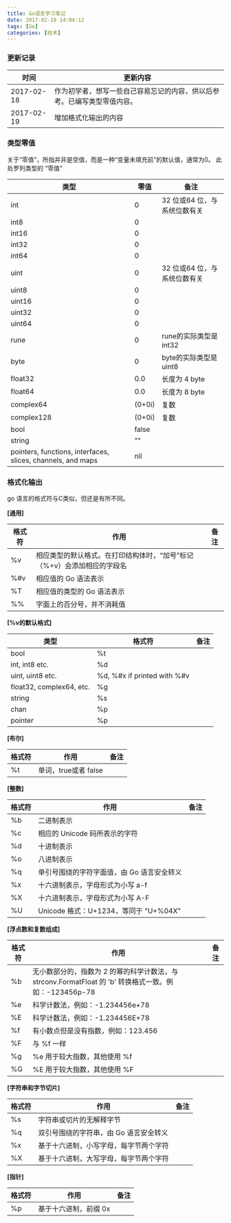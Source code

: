 ```yaml
---
title: Go语言学习笔记
date: 2017-02-18 14:04:12
tags: [Go]
categories: [技术]
---
```


### 更新记录
时间 | 更新内容 
--- | --- 
2017-02-18 | 作为初学者，想写一些自己容易忘记的内容，供以后参考。已编写类型零值内容。
2017-02-19 | 增加格式化输出的内容

<!-- more -->

### 类型零值
关于“零值”，所指并非是空值，而是一种“变量未填充前”的默认值，通常为0。 此处罗列类型的 “零值”

类型 | 零值 | 备注
--- | --- | ---
int | 0 | 32 位或64 位，与系统位数有关
int8 | 0 | 
int16 | 0 | 
int32 | 0 | 
int64 | 0 | 
uint | 0 | 32 位或64 位，与系统位数有关
uint8 | 0 | 
uint16 | 0 | 
uint32 | 0 | 
uint64 | 0 | 
rune | 0 | rune的实际类型是 int32
byte | 0 | byte的实际类型是 uint8
float32 | 0.0 | 长度为 4 byte
float64 | 0.0 | 长度为 8 byte
complex64 | (0+0i) | 复数
complex128 | (0+0i) | 复数
bool | false | 
string | "" |
pointers, functions, interfaces, slices, channels, and maps | nil |

### 格式化输出
go 语言的格式符与C类似，但还是有所不同。

**[通用]**

格式符 | 作用 | 备注
--- | --- | --- 
%v | 相应类型的默认格式。在打印结构体时，“加号”标记（%+v）会添加相应的字段名 |
%#v | 相应值的 Go 语法表示 |
%T | 相应值的类型的 Go 语法表示 | 
%% | 字面上的百分号，并不消耗值 |

**[%v的默认格式]**

类型| 格式符 | 备注
--- | --- | --- 
bool | %t
int, int8 etc. | %d
uint, uint8 etc. | %d, %#x if printed with %#v
float32, complex64, etc. | %g
string | %s
chan | %p
pointer | %p

**[布尔]**

格式符 | 作用 | 备注
--- | --- | --- 
%t | 单词，true或者 false |

**[整数]**

格式符 | 作用 | 备注
--- | --- | --- 
%b | 二进制表示 |
%c | 相应的 Unicode 码所表示的字符 |
%d | 十进制表示 |
%o | 八进制表示 |
%q | 单引号围绕的字符字面值，由 Go 语言安全转义 |
%x | 十六进制表示，字母形式为小写 a-f |
%X | 十六进制表示，字母形式为小写 A-F |
%U | Unicode 格式：U+1234，等同于 "U+%04X" | 

**[浮点数和复数组成]**

格式符 | 作用 | 备注
--- | --- | --- 
%b | 无小数部分的，指数为 2 的幂的科学计数法，与 strconv.FormatFloat 的 'b' 转换格式一致。例如：-123456p-78 |
%e | 科学计数法，例如：-1.234456e+78 |
%E | 科学计数法，例如：-1.234456E+78 |
%f | 有小数点但是没有指数，例如：123.456 |
%F | 与 %f 一样 |
%g | %e 用于较大指数，其他使用 %f |
%G | %E 用于较大指数，其他使用 %F |

**[字符串和字节切片]**

格式符 | 作用 | 备注
--- | --- | --- 
%s | 字符串或切片的无解释字节 |
%q | 双引号围绕的字符串，由 Go 语言安全转义 |
%x | 基于十六进制，小写字母，每字节两个字符 |
%X | 基于十六进制，大写字母，每字节两个字符 |

**[指针]**

格式符 | 作用 | 备注
--- | --- | --- 
%p | 基于十六进制，前缀 0x